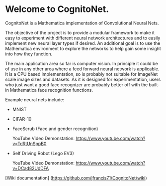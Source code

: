 # Welcome to CognitoNet.

CognitoNet is a Mathematica implementation of Convolutional Neural Nets.

The objective of the project is to provide a modular framework to make it easy to experiment with different neural network architectures and to easily implement new neural layer types if desired. An additional goal is to use the Mathematica environment to explore the networks to help gain some insight into how they function.

The main application area so far is computer vision. In principle it could be of use in any other area where a feed forward neural network is applicable. It is a CPU based implementation, so is probably not suitable for ImageNet scale image sizes and datasets. As it is designed for experimentation, users who just want a good face recognizer are probably better off with the built-in Mathematica face recognition functions.

Example neural nets include:

 - MNIST
 - CIFAR-10
 - FaceScrub (Face and gender recognition)
 
    YouTube Video Demonstation: <https://www.youtube.com/watch?v=TdRtUnSppB0>
 - Self Driving Robot (Lego EV3)

   YouTube Video Demonstation: <https://www.youtube.com/watch?v=DCad82UdDFA> 


[Wiki documentation] (https://github.com/jfrancis71/CognitoNet/wiki)
